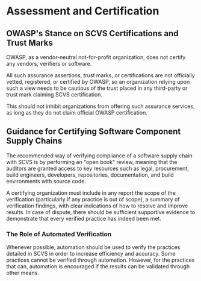 # Assessment and Certification

## OWASP's Stance on SCVS Certifications and Trust Marks

OWASP, as a vendor-neutral not-for-profit organization, does not certify any vendors, verifiers or software.

All such assurance assertions, trust marks, or certifications are not officially vetted, registered, or certified by OWASP, so an organization relying upon such a view needs to be cautious of the trust placed in any third-party or trust mark claiming SCVS certification.

This should not inhibit organizations from offering such assurance services, as long as they do not claim official OWASP certification.

## Guidance for Certifying Software Component Supply Chains

The recommended way of verifying compliance of a software supply chain with SCVS is by performing an "open book" review, meaning that the auditors are granted access to key resources such as legal, procurement, build engineers, developers, repositories, documentation, and build environments with source code.

A certifying organization must include in any report the scope of the verification (particularly if any practice is out of scope), a summary of verification findings, with clear indications of how to resolve and improve results. In case of dispute, there should be sufficient supportive evidence to demonstrate that every verified practice has indeed been met.

### The Role of Automated Verification

Whenever possible, automation should be used to verify the practices detailed in SCVS in order to increase efficiency and accuracy. Some practices cannot be verified through automation. However, for the practices that can, automation is encouraged if the results can be validated through other means.

<div style="page-break-after: always; visibility: hidden">
\newpage
</div>
